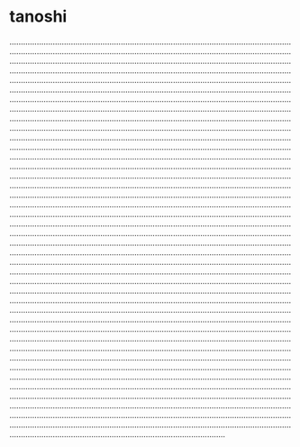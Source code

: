 # tanoshi

...........................................................................................................................................................................................................................................................................................................................................................................................................................................................................................................................................................................................................................................................................................................................................................................................................................................................................................................................................................................................................................................................................................................................................................................................................................................................................................................................................................................................................................................................................................................................................................................................................................................................................................................................................................................................................................................................................................................................................................................................................................................................................................................................................................................................................................................................................................................................................................................................................................................................................................................................................................................................................................................................................................................................................................................................................................................................................................................................................................................................................................................................................................................................................................................................................................................................................................................................................................................................................................................................................................................................................................................................................................................................................................................................................................................................................................................................................................................................................................................................................................................................................................................................................................................................................................................................................................................................................................................................................................................................................................................................................................................................................................................................................................................................................................................................................................................................................................................................................................................................................................................................................................................................................................................................................................................................................................................................................................................................